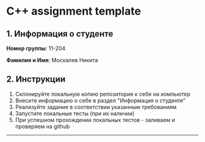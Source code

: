 # C++ assignment template

## 1. Информация о студенте

**Номер группы**: 11-204

**Фамилия и Имя**: Москалев Никита

## 2. Инструкции

1. Склонируйте локальную копию репозитория к себе на компьютер
2. Внесите информацию о себе в раздел "Информация о студенте"
3. Реализуйте задание в соответствии указанным требованиям
4. Запустите локальные тесты (при их наличии)
5. При успешном прохождении локальных тестов - заливаем и проверяем на github

---